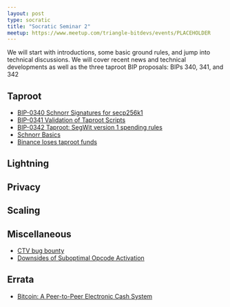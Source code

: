 ```yaml
---
layout: post
type: socratic
title: "Socratic Seminar 2"
meetup: https://www.meetup.com/triangle-bitdevs/events/PLACEHOLDER
---
```


We will start with introductions, some basic ground rules, and jump into
technical discussions. We will cover recent news and technical
developments as well as the three taproot BIP proposals: BIPs 340, 341,
and 342


## Taproot

- [BIP-0340 Schnorr Signatures for secp256k1](https://github.com/bitcoin/bips/blob/master/bip-0340.mediawiki)
- [BIP-0341 Validation of Taproot Scripts](https://github.com/bitcoin/bips/blob/master/bip-0341.mediawiki)
- [BIP-0342 Taproot: SegWit version 1 spending rules](https://github.com/bitcoin/bips/blob/master/bip-0342.mediawiki)
- [Schnorr Basics](https://bitcoin-dev.blog/blog/schnorr-basics/)
- [Binance loses taproot funds](https://bitcoin.stackexchange.com/questions/111440/is-it-possible-to-convert-a-taproot-address-into-a-native-segwit-address)


## Lightning


## Privacy



## Scaling



## Miscellaneous

- [CTV bug bounty](https://twitter.com/JeremyRubin/status/1477760236115034113)
- [Downsides of Suboptimal Opcode Activation](https://bitcoin.stackexchange.com/questions/106851/what-are-the-downsides-to-enabling-potentially-suboptimal-or-unused-opcodes-in-a/106915)

## Errata

- [Bitcoin: A Peer-to-Peer Electronic Cash System](https://bitcoin.org/bitcoin.pdf)
